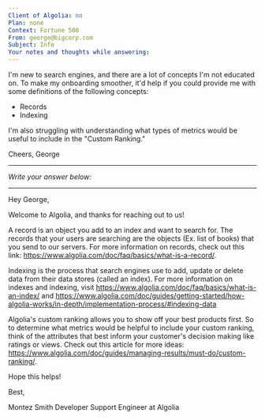 ```yaml
---
Client of Algolia: no
Plan: none
Context: Fortune 500
From: george@bigcorp.com
Subject: Info
Your notes and thoughts while answering:
---
```


I'm new to search engines, and there are a lot of concepts I'm not educated on. To make my onboarding smoother, it'd help if you could provide me with some definitions of the following concepts:

- Records
- Indexing

I'm also struggling with understanding what types of metrics would be useful to include in the "Custom Ranking."

Cheers, George

---
_Write your answer below:_

---

Hey George,

Welcome to Algolia, and thanks for reaching out to us! 

A record is an object you add to an index and want to search for. The records that your users are searching are the objects (Ex. list of books) that you send to our servers. For more information on records, check out this link: https://www.algolia.com/doc/faq/basics/what-is-a-record/. 

Indexing is the process that search engines use to add, update or delete data from their data stores (called an index). For more information on indexes and indexing, visit https://www.algolia.com/doc/faq/basics/what-is-an-index/ and https://www.algolia.com/doc/guides/getting-started/how-algolia-works/in-depth/implementation-process/#indexing-data

Algolia's custom ranking allows you to show off your best products first. So to determine what metrics would be helpful to include your custom ranking, think of the attributes that best inform your customer's decision making like ratings or views.  Check out this article for more ideas: https://www.algolia.com/doc/guides/managing-results/must-do/custom-ranking/.

Hope this helps!

Best,

Montez Smith
Developer Support Engineer at Algolia
